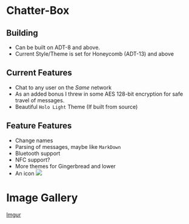 Chatter-Box
===========

## Building 
 * Can be built on ADT-8 and above.
 * Current Style/Theme is set for Honeycomb (ADT-13) and above

## Current Features
 * Chat to any user on the *Same* network
 * As an added bonus I threw in some AES 128-bit encryption for safe travel of messages.
 * Beautiful `Holo Light` Theme (If built from source)

## Feature Features
 * Change names
 * Parsing of messages, maybe like `MarkDown`
 * Bluetooth support
 * NFC support?
 * More themes for Gingerbread and lower
 * An icon <img src='http://a0.twimg.com/profile_images/1897534867/bad-poker-face-2_mini.png'/>

# Image Gallery

[Imgur](http://i.imgur.com/h5fUo.png)
 
